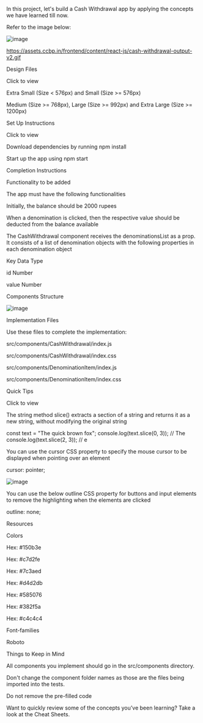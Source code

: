 In this project, let's build a Cash Withdrawal app by applying the concepts we have learned till now.

Refer to the image below:

![image](https://github.com/bukka5sandhya/React-Js-CashWithdrawal-/assets/133884532/04837a16-3a7d-4544-94a5-67a510cca30e)

https://assets.ccbp.in/frontend/content/react-js/cash-withdrawal-output-v2.gif

Design Files

Click to view

Extra Small (Size < 576px) and Small (Size >= 576px)

Medium (Size >= 768px), Large (Size >= 992px) and Extra Large (Size >= 1200px)

Set Up Instructions

Click to view

Download dependencies by running npm install

Start up the app using npm start

Completion Instructions

Functionality to be added

The app must have the following functionalities

Initially, the balance should be 2000 rupees

When a denomination is clicked, then the respective value should be deducted from the balance available

The CashWithdrawal component receives the denominationsList as a prop. It consists of a list of denomination objects with the following properties in each denomination object

Key	Data Type

id	Number

value	Number

Components Structure

![image](https://github.com/bukka5sandhya/React-Js-CashWithdrawal-/assets/133884532/ba8dafa4-dc8e-4c84-808d-064039fb652c)

Implementation Files

Use these files to complete the implementation:

src/components/CashWithdrawal/index.js

src/components/CashWithdrawal/index.css

src/components/DenominationItem/index.js

src/components/DenominationItem/index.css

Quick Tips

Click to view

The string method slice() extracts a section of a string and returns it as a new string, without modifying the original string

const text = "The quick brown fox";
console.log(text.slice(0, 3)); // The
console.log(text.slice(2, 3)); // e

You can use the cursor CSS property to specify the mouse cursor to be displayed when pointing over an element

  cursor: pointer;

![image](https://github.com/bukka5sandhya/React-Js-CashWithdrawal-/assets/133884532/8ca9796d-986a-41a1-9db2-697c42184e6c)

You can use the below outline CSS property for buttons and input elements to remove the highlighting when the elements are clicked

 outline: none;

Resources

Colors

Hex: #150b3e

Hex: #c7d2fe

Hex: #7c3aed

Hex: #d4d2db

Hex: #585076

Hex: #382f5a

Hex: #c4c4c4

Font-families

Roboto

Things to Keep in Mind

All components you implement should go in the src/components directory.

Don't change the component folder names as those are the files being imported into the tests.

Do not remove the pre-filled code

Want to quickly review some of the concepts you’ve been learning? Take a look at the Cheat Sheets.
  
